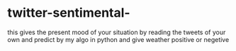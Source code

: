 # twitter-sentimental-
this gives the present mood of your situation by reading the tweets of your own and predict by my algo in python and give weather positive or negetive
